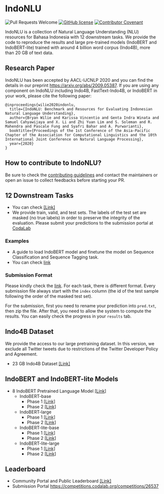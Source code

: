# IndoNLU 
![Pull Requests Welcome](https://img.shields.io/badge/PRs-welcome-brightgreen.svg?style=flat) [![GitHub license](https://img.shields.io/badge/license-MIT-blue.svg)](https://github.com/indobenchmark/indonlu/blob/master/LICENSE) [![Contributor Covenant](https://img.shields.io/badge/Contributor%20Covenant-v2.0%20adopted-ff69b4.svg)](code_of_conduct.md)

IndoNLU is a collection of Natural Language Understanding (NLU) resources for Bahasa Indonesia with 12 downstream tasks. We provide the code to reproduce the results and large pre-trained models (IndoBERT and IndoBERT-lite) trained with around 4 billion word corpus (Indo4B), more than 20 GB of text data.

## Research Paper
IndoNLU has been accepted by AACL-IJCNLP 2020 and you can find the details in our preprint https://arxiv.org/abs/2009.05387.
If you are using any component on IndoNLU including Indo4B, FastText-Indo4B, or IndoBERT in your work, please cite the following paper:
```
@inproceedings{wilie2020indonlu,
  title={IndoNLU: Benchmark and Resources for Evaluating Indonesian Natural Language Understanding},
  author={Bryan Wilie and Karissa Vincentio and Genta Indra Winata and Samuel Cahyawijaya and X. Li and Zhi Yuan Lim and S. Soleman and R. Mahendra and Pascale Fung and Syafri Bahar and A. Purwarianti},
  booktitle={Proceedings of the 1st Conference of the Asia-Pacific Chapter of the Association for Computational Linguistics and the 10th International Joint Conference on Natural Language Processing},
  year={2020}
}
```

## How to contribute to IndoNLU?
Be sure to check the [contributing guidelines](https://github.com/indobenchmark/indonlu/blob/master/CONTRIBUTING.md) and contact the maintainers or open an issue to collect feedbacks before starting your PR.

## 12 Downstream Tasks
- You can check [[Link]](https://github.com/indobenchmark/indonlu/tree/master/dataset)
- We provide train, valid, and test sets. The labels of the test set are masked (no true labels) in order to preserve the integrity of the evaluation. Please submit your predictions to the submission portal at [CodaLab](https://competitions.codalab.org/competitions/26537)

### Examples
- A guide to load IndoBERT model and finetune the model on Sequence Classification and Sequence Tagging task.
- You can check [link](https://github.com/indobenchmark/indonlu/tree/master/examples)

### Submission Format
Please kindly check the [link](https://github.com/indobenchmark/indonlu/tree/master/submission_examples). For each task, there is different format. Every submission file always start with the `index` column (the id of the test sample following the order of the masked test set). 

For the submission, first you need to rename your prediction into `pred.txt`, then zip the file. After that, you need to allow the system to compute the results. You can easily check the progress in your `results` tab.

## Indo4B Dataset
We provide the access to our large pretraining dataset. In this version, we exclude all Twitter tweets due to restrictions of the Twitter Developer Policy and Agreement.
- 23 GB Indo4B Dataset [[Link]](https://storage.googleapis.com/babert-pretraining/IndoNLU_finals/dataset/preprocessed/dataset_wot_uncased_blanklines.tar.xz)

## IndoBERT and IndoBERT-lite Models
- 8 IndoBERT Pretrained Language Model [[Link]](https://huggingface.co/indobenchmark)
  - IndoBERT-base
    - Phase 1  [[Link]](https://huggingface.co/indobenchmark/indobert-base-p1)
    - Phase 2  [[Link]](https://huggingface.co/indobenchmark/indobert-base-p2)
  - IndoBERT-large
    - Phase 1  [[Link]](https://huggingface.co/indobenchmark/indobert-large-p1)
    - Phase 2  [[Link]](https://huggingface.co/indobenchmark/indobert-large-p2)
  - IndoBERT-lite-base
    - Phase 1  [[Link]](https://huggingface.co/indobenchmark/indobert-lite-base-p1)
    - Phase 2  [[Link]](https://huggingface.co/indobenchmark/indobert-lite-base-p2)
  - IndoBERT-lite-large
    - Phase 1  [[Link]](https://huggingface.co/indobenchmark/indobert-lite-large-p1)
    - Phase 2  [[Link]](https://huggingface.co/indobenchmark/indobert-lite-large-p2)

## Leaderboard
- Community Portal and Public Leaderboard [[Link]](https://www.indobenchmark.com/leaderboard.html)
- Submission Portal https://competitions.codalab.org/competitions/26537
